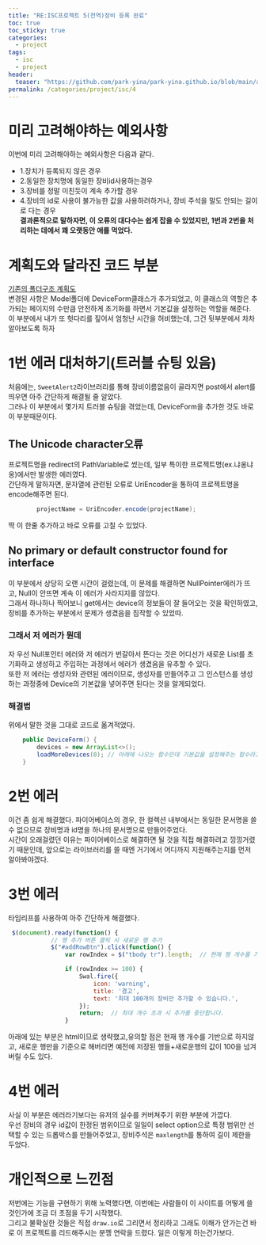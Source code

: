 ```yaml
---
title: "RE:ISC프로젝트 5(전역)장비 등록 완료"
toc: true
toc_sticky: true
categories:
  - project
tags:
  - isc
  - project
header:
  teaser: "https://github.com/park-yina/park-yina.github.io/blob/main/assets/images/image.png?raw=true"
permalink: /categories/project/isc/4
---
```

# 미리 고려해야하는 예외사항
이번에 미리 고려해야하는 예외사항은 다음과 같다.<br>
- 1.장치가 등록되지 않은 경우<br>
- 2.동일한 장치명에 동일한 장비id사용하는경우<br>
- 3.장비를 정말 미친듯이 계속 추가할 경우<br>
- 4.장비의 id로 사용이 불가능한 값을 사용하려하거나, 장비 주석을 말도 안되는 길이로 다는 경우<br>
**결과론적으로 말하자면, 이 오류의 대다수는 쉽게 잡을 수 있었지만, 1번과 2번을 처리하는 데에서 꽤 오랫동안 애를 먹었다.**

# 계획도와 달라진 코드 부분
[기존의 폴더구조 계획도](https://park-yina.github.io/categories/project/isc/folder/2)<br>
변경된 사항은 Model폴더에 DeviceForm클래스가 추가되었고, 이 클래스의 역할은 추가되는 페이지의 수만큼 안전하게 초기화를 하면서 기본값을 설정하는 역할을 해준다.<br>
이 부분에서 내가 또 헛다리를 짚어서 엄청난 시간을 허비했는데, 그건 뒷부분에서 차차 알아보도록 하자

# 1번 에러 대처하기(트러블 슈팅 있음)
처음에는, `SweetAlert2`라이브러리를 통해 장비이름없음이 골라지면 post에서 alert를 띄우면 아주 간단하게 해결될 줄 알았다.<br>
그러나 이 부분에서 몇가지 트러블 슈팅을 겪었는데, DeviceForm을 추가한 것도 바로 이 부분때문이다.
## The Unicode character오류
프로젝트명을 redirect의 PathVariable로 썼는데, 일부 특이한 프로젝트명(ex.냐옹냐옹)에서만 발생한 에러였다.<br>
간단하게 말하자면, 문자열에 관련된 오류로 UriEncoder을 통하여 프로젝트명을 encode해주면 된다.<br>
```java
        projectName = UriEncoder.encode(projectName);

```
딱 이 한줄 추가하고 바로 오류를 고칠 수 있었다.
## No primary or default constructor found for interface
이 부분에서 상당히 오랜 시간이 걸렸는데, 이 문제를 해결하면 NullPointer에러가 뜨고, Null이 안뜨면 계속 이 에러가 사라지지를 않았다.<br>
그래서 하나하나 찍어보니 get에서는 device의 정보들이 잘 들어오는 것을 확인하였고, 장비를 추가하는 부분에서 문제가 생겼음을 짐작할 수 있었따.
### 그래서 저 에러가 뭔데
자 우선 Null포인터 에러와 저 에러가 번갈아서 뜬다는 것은 어디선가 새로운 List<Device>를 초기화하고 생성하고 주입하는 과정에서 에러가 생겼음을 유추할 수 있다.<br>
또한 저 에러는 생성자와 관련된 에러이므로, 생성자를 만들어주고 그 인스턴스를 생성하는 과정중에 Device의 기본값을 넣어주면 된다는 것을 알게되었다.
### 해결법
위에서 말한 것을 그대로 코드로 옮겨적었다.<br>
```java
    public DeviceForm() {
        devices = new ArrayList<>();
        loadMoreDevices(0); // 아래에 나오는 함수인데 기본값을 설정해주는 함수라고 생각하면 됩니다.
    }
```
# 2번 에러
이건 좀 쉽게 해결했다. 파이어베이스의 경우, 한 컬렉션 내부에서는 동일한 문서명을 쓸 수 없으므로 장비명과 id명을 하나의 문서명으로 만들어주었다.<br>
시간이 오래걸렸던 이유는 파이어베이스로 해결하면 될 것을 직접 해결하려고 낑낑거렸기 때문인데, 앞으로는 라이브러리를 쓸 때엔 거기에서 어디까지 지원해주는지를 먼저 알아봐야겠다.
# 3번 에러
타임리프를 사용하여 아주 간단하게 해결했다.<br>
```javascript
 $(document).ready(function() {
            // 행 추가 버튼 클릭 시 새로운 행 추가
            $("#addRowBtn").click(function() {
                var rowIndex = $("tbody tr").length;  // 현재 행 개수를 기반으로 인덱스 설정

                if (rowIndex >= 100) {
                    Swal.fire({
                        icon: 'warning',
                        title: '경고',
                        text: '최대 100개의 장비만 추가할 수 있습니다.',
                    });
                    return;  // 최대 개수 초과 시 추가를 중단합니다.
                }
```
아래에 있는 부분은 html이므로 생략했고,유의할 점은 현재 행 개수를 기반으로 하지않고, 새로운 행만을 기준으로 해버리면 예전에 저장된 행들+새로운행의 값이 100을 넘겨버릴 수도 있다.
# 4번 에러
사실 이 부분은 에러라기보다는 유저의 실수를 커버쳐주기 위한 부분에 가깝다.<br>
우선 장비의 경우 id값이 한정된 범위이므로 일일이 select option으로 특정 범위만 선택할 수 있는 드롭박스를 만들어주었고, 장비주석은 `maxlength`를 통하여 길이 제한을 두었다.
# 개인적으로 느낀점
저번에는 기능을 구현하기 위해 노력했다면, 이번에는 사람들이 이 사이트를 어떻게 쓸 것인가에 조금 더 초점을 두기 시작했다.<br>
그리고 불확실한 것들은 직접 `draw.io`로 그리면서 정리하고 그래도 이해가 안가는건 바로 이 프로젝트를 리드해주시는 분껭 연락을 드렸다. 일은 이렇게 하는건가보다.